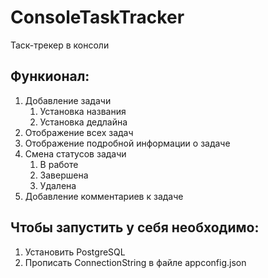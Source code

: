 # ConsoleTaskTracker
Таск-трекер в консоли

## Функионал:
1. Добавление задачи
   1. Установка названия
   2. Установка дедлайна
2. Отображение всех задач
3. Отображение подробной информации о задаче
4. Смена статусов задачи
   1. В работе
   2. Завершена
   3. Удалена
5. Добавление комментариев к задаче

## Чтобы запустить у себя необходимо:
1. Установить PostgreSQL
2. Прописать ConnectionString в файле appconfig.json